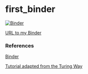 # first_binder

[![Binder](https://mybinder.org/badge_logo.svg)](https://mybinder.org/v2/gh/macabeigier/first_binder/HEAD)

 [URL to my Binder](https://mybinder.org/v2/gh/macabeigier/first_binder/HEAD)

### References

[Binder](https://mybinder.org/)

[Tutorial adapted from the Turing Way](https://the-turing-way.netlify.app/communication/binder/zero-to-binder.html)
